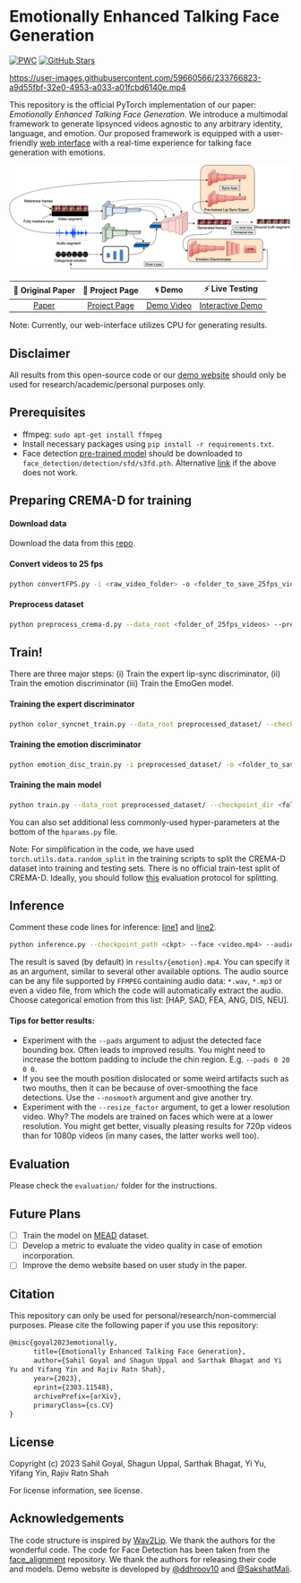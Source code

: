 # **Emotionally Enhanced Talking Face Generation**

[![PWC](https://img.shields.io/endpoint.svg?url=https://paperswithcode.com/badge/emotionally-enhanced-talking-face-generation/talking-face-generation-on-crema-d)](https://paperswithcode.com/sota/talking-face-generation-on-crema-d?p=emotionally-enhanced-talking-face-generation)
[![GitHub Stars](https://img.shields.io/github/stars/sahilg06/EmoGen)](https://github.com/sahilg06/EmoGen)



https://user-images.githubusercontent.com/59660566/233766823-a9d55fbf-32e0-4953-a033-a01fcbd6140e.mp4



This repository is the official PyTorch implementation of our paper: _Emotionally Enhanced Talking Face Generation_. We introduce a multimodal framework to generate lipsynced videos agnostic to any arbitrary identity, language, and emotion. Our proposed framework is equipped with a user-friendly [web interface](https://midas.iiitd.edu.in/emo/) with a real-time experience for talking face generation with emotions.

![Model](/images/model.png)



|📑 Original Paper|📰 Project Page|🌀 Demo|⚡ Live Testing
|:-:|:-:|:-:|:-:|
[Paper](https://arxiv.org/abs/2303.11548) | [Project Page](https://midas.iiitd.edu.in/emo/) | [Demo Video](https://youtu.be/bYPX0zp4MY4) | [Interactive Demo](https://midas.iiitd.edu.in/emo/)

Note: Currently, our web-interface utilizes CPU for generating results. 

**Disclaimer**
--------
All results from this open-source code or our [demo website](https://midas.iiitd.edu.in/emo/) should only be used for research/academic/personal purposes only. 

Prerequisites
-------------
- ffmpeg: `sudo apt-get install ffmpeg`
- Install necessary packages using `pip install -r requirements.txt`.
- Face detection [pre-trained model](https://www.adrianbulat.com/downloads/python-fan/s3fd-619a316812.pth) should be downloaded to `face_detection/detection/sfd/s3fd.pth`. Alternative [link](https://iiitaphyd-my.sharepoint.com/:u:/g/personal/prajwal_k_research_iiit_ac_in/EZsy6qWuivtDnANIG73iHjIBjMSoojcIV0NULXV-yiuiIg?e=qTasa8) if the above does not work.

Preparing CREMA-D for training
----------

#### Download data
Download the data from this [repo](https://github.com/CheyneyComputerScience/CREMA-D).

#### Convert videos to 25 fps
```bash
python convertFPS.py -i <raw_video_folder> -o <folder_to_save_25fps_videos>
```

#### Preprocess dataset
```bash
python preprocess_crema-d.py --data_root <folder_of_25fps_videos> --preprocessed_root preprocessed_dataset/
```

Train!
----------
There are three major steps: (i) Train the expert lip-sync discriminator, (ii) Train the emotion discriminator (iii) Train the EmoGen model.

#### Training the expert discriminator
```bash
python color_syncnet_train.py --data_root preprocessed_dataset/ --checkpoint_dir <folder_to_save_checkpoints>
```
#### Training the emotion discriminator
```bash
python emotion_disc_train.py -i preprocessed_dataset/ -o <folder_to_save_checkpoints>
```

#### Training the main model
```bash
python train.py --data_root preprocessed_dataset/ --checkpoint_dir <folder_to_save_checkpoints> --syncnet_checkpoint_path <path_to_expert_disc_checkpoint> --emotion_disc_path <path_to_emotion_disc_checkpoint>
```
You can also set additional less commonly-used hyper-parameters at the bottom of the `hparams.py` file.

Note: For simplification in the code, we have used ```torch.utils.data.random_split``` in the training scripts to split the CREMA-D dataset into training and testing sets. There is no official train-test split of CREMA-D. Ideally, you should follow [this](https://github.com/CheyneyComputerScience/CREMA-D/issues/2#issuecomment-515081704) evaluation protocol for splitting.

Inference
-------
<!-- #### Model Weights
| Model description| Link to the model |
| :-------------: | :---------------: |
| Emogen (PL+DA) | [Link](https://drive.google.com/file/d/1yNytUV2qI9RRbB_NMPy-Hgo4b0a-d76F/view?usp=sharing) |
| Emogen (PRE) | [Link](https://drive.google.com/file/d/1Z_J4xJmlyjue8Th8bl95cC60kOD4sZlZ/view?usp=sharing) | -->

Comment these code lines for inference: [line1](https://github.com/sahilg06/EmoGen/blob/7e58e8343dc0faff2685302920750cb8f7227651/models/wav2lip.py#L108) and [line2](https://github.com/sahilg06/EmoGen/blob/7e58e8343dc0faff2685302920750cb8f7227651/models/wav2lip.py#L113). 

```bash
python inference.py --checkpoint_path <ckpt> --face <video.mp4> --audio <an-audio-source> --emotion <categorical emotion>
```
The result is saved (by default) in `results/{emotion}.mp4`. You can specify it as an argument,  similar to several other available options. The audio source can be any file supported by `FFMPEG` containing audio data: `*.wav`, `*.mp3` or even a video file, from which the code will automatically extract the audio. Choose categorical emotion from this list: [HAP, SAD, FEA, ANG, DIS, NEU].

#### Tips for better results:
- Experiment with the `--pads` argument to adjust the detected face bounding box. Often leads to improved results. You might need to increase the bottom padding to include the chin region. E.g. `--pads 0 20 0 0`.
- If you see the mouth position dislocated or some weird artifacts such as two mouths, then it can be because of over-smoothing the face detections. Use the `--nosmooth` argument and give another try. 
- Experiment with the `--resize_factor` argument, to get a lower resolution video. Why? The models are trained on faces which were at a lower resolution. You might get better, visually pleasing results for 720p videos than for 1080p videos (in many cases, the latter works well too). 

Evaluation
----------
Please check the `evaluation/` folder for the instructions.

Future Plans
----------
- [ ] Train the model on [MEAD](https://wywu.github.io/projects/MEAD/MEAD.html) dataset.
- [ ] Develop a metric to evaluate the video quality in case of emotion incorporation.
- [ ] Improve the demo website based on user study in the paper.

Citation
----------
This repository can only be used for personal/research/non-commercial purposes. Please cite the following paper if you use this repository:
```
@misc{goyal2023emotionally,
      title={Emotionally Enhanced Talking Face Generation}, 
      author={Sahil Goyal and Shagun Uppal and Sarthak Bhagat and Yi Yu and Yifang Yin and Rajiv Ratn Shah},
      year={2023},
      eprint={2303.11548},
      archivePrefix={arXiv},
      primaryClass={cs.CV}
}
```

License
----------
Copyright (c) 2023 Sahil Goyal, Shagun Uppal, Sarthak Bhagat, Yi Yu, Yifang Yin, Rajiv Ratn Shah

For license information, see license.

Acknowledgements
----------
The code structure is inspired by [Wav2Lip](https://github.com/Rudrabha/Wav2Lip). We thank the authors for the wonderful code. The code for Face Detection has been taken from the [face_alignment](https://github.com/1adrianb/face-alignment) repository. We thank the authors for releasing their code and models. Demo website is developed by [@ddhroov10](https://github.com/ddhroov10) and [@SakshatMali](https://github.com/SakshatMali).
